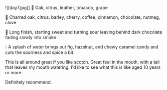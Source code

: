 ![[day7.jpg]]
👃 Oak, citrus, leather, tobacco, grape

👅 Charred oak, citrus, barley, cherry, coffee, cinnamon, chocolate, nutmeg, clove

🏁 Long finish, starting sweet and turning sour leaving behind dark chocolate fading slowly into smoke

💧 A splash of water brings out fig, hazelnut, and chewy caramel candy and cuts the sourness and spice a bit.

This is all around great if you like scotch.  Great feel in the mouth, with a tail that leaves my mouth watering.  I'd like to see what this is like aged 10 years or more.

Definitely recommend. 
